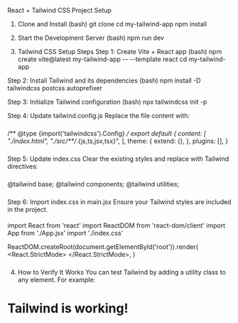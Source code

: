 React + Tailwind CSS Project Setup

1. Clone and Install
(bash)
git clone <your-repo-url>
cd my-tailwind-app
npm install

2. Start the Development Server
(bash)
npm run dev

3. Tailwind CSS Setup Steps
Step 1: Create Vite + React app
(bash)
npm create vite@latest my-tailwind-app -- --template react
cd my-tailwind-app

Step 2: Install Tailwind and its dependencies
(bash)
npm install -D tailwindcss postcss autoprefixer

Step 3: Initialize Tailwind configuration
(bash)
npx tailwindcss init -p

Step 4: Update tailwind.config.js
Replace the file content with:

###

/** @type {import('tailwindcss').Config} */
export default {
  content: [
    "./index.html",
    "./src/**/*.{js,ts,jsx,tsx}",
  ],
  theme: {
    extend: {},
  },
  plugins: [],
}

###

Step 5: Update index.css
Clear the existing styles and replace with Tailwind directives:

###

@tailwind base;
@tailwind components;
@tailwind utilities;

###

Step 6: Import index.css in main.jsx
Ensure your Tailwind styles are included in the project.

####

import React from 'react'
import ReactDOM from 'react-dom/client'
import App from './App.jsx'
import './index.css'

ReactDOM.createRoot(document.getElementById('root')).render(
<React.StrictMode>
<App />
</React.StrictMode>,
)

###

4. How to Verify It Works
    You can test Tailwind by adding a utility class to any element. For example:

<h1 className="text-4xl font-bold">Tailwind is working!</h1>
